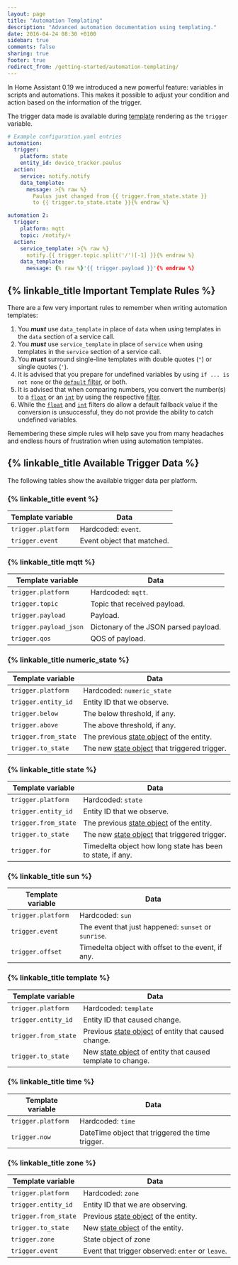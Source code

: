 ```yaml
---
layout: page
title: "Automation Templating"
description: "Advanced automation documentation using templating."
date: 2016-04-24 08:30 +0100
sidebar: true
comments: false
sharing: true
footer: true
redirect_from: /getting-started/automation-templating/
---
```


In Home Assistant 0.19 we introduced a new powerful feature: variables in scripts and automations. This makes it possible to adjust your condition and action based on the information of the trigger.

The trigger data made is available during [template](/docs/configuration/templating/) rendering as the `trigger` variable.

```yaml
# Example configuration.yaml entries
automation:
  trigger:
    platform: state
    entity_id: device_tracker.paulus
  action:
    service: notify.notify
    data_template:
      message: >{% raw %}
        Paulus just changed from {{ trigger.from_state.state }}
        to {{ trigger.to_state.state }}{% endraw %}

automation 2:
  trigger:
    platform: mqtt
    topic: /notify/+
  action:
    service_template: >{% raw %}
      notify.{{ trigger.topic.split('/')[-1] }}{% endraw %}
    data_template:
      message: {% raw %}'{{ trigger.payload }}'{% endraw %}
```

## {% linkable_title Important Template Rules %}

There are a few very important rules to remember when writing automation templates:

1. You ***must*** use `data_template` in place of `data` when using templates in the `data` section of a service call.
1. You ***must*** use `service_template` in place of `service` when using templates in the `service` section of a service call.
1. You ***must*** surround single-line templates with double quotes (`"`) or single quotes (`'`).
1. It is advised that you prepare for undefined variables by using `if ... is not none` or the [`default` filter](http://jinja.pocoo.org/docs/dev/templates/#default), or both.
1. It is advised that when comparing numbers, you convert the number(s) to a [`float`](http://jinja.pocoo.org/docs/dev/templates/#float) or an [`int`](http://jinja.pocoo.org/docs/dev/templates/#int) by using the respective [filter](http://jinja.pocoo.org/docs/dev/templates/#list-of-builtin-filters).
1. While the [`float`](http://jinja.pocoo.org/docs/dev/templates/#float) and [`int`](http://jinja.pocoo.org/docs/dev/templates/#int) filters do allow a default fallback value if the conversion is unsuccessful, they do not provide the ability to catch undefined variables.

Remembering these simple rules will help save you from many headaches and endless hours of frustration when using automation templates.

## {% linkable_title Available Trigger Data %}

The following tables show the available trigger data per platform.

### {% linkable_title event %}

| Template variable | Data |
| ---- | ---- |
| `trigger.platform` | Hardcoded: `event`.
| `trigger.event` | Event object that matched.

### {% linkable_title mqtt %}

| Template variable | Data |
| ---- | ---- |
| `trigger.platform` | Hardcoded: `mqtt`.
| `trigger.topic` | Topic that received payload.
| `trigger.payload` | Payload.
| `trigger.payload_json` | Dictonary of the JSON parsed payload.
| `trigger.qos` | QOS of payload.

### {% linkable_title numeric_state %}

| Template variable | Data |
| ---- | ---- |
| `trigger.platform` | Hardcoded: `numeric_state`
| `trigger.entity_id` | Entity ID that we observe.
| `trigger.below` | The below threshold, if any.
| `trigger.above` | The above threshold, if any.
| `trigger.from_state` | The previous [state object] of the entity.
| `trigger.to_state` | The new [state object] that triggered trigger.

### {% linkable_title state %}

| Template variable | Data |
| ---- | ---- |
| `trigger.platform` | Hardcoded: `state`
| `trigger.entity_id` | Entity ID that we observe.
| `trigger.from_state` | The previous [state object] of the entity.
| `trigger.to_state` | The new [state object] that triggered trigger.
| `trigger.for` | Timedelta object how long state has been to state, if any.

### {% linkable_title sun %}

| Template variable | Data |
| ---- | ---- |
| `trigger.platform` | Hardcoded: `sun`
| `trigger.event` | The event that just happened: `sunset` or `sunrise`.
| `trigger.offset` | Timedelta object with offset to the event, if any.

### {% linkable_title template %}

| Template variable | Data |
| ---- | ---- |
| `trigger.platform` | Hardcoded: `template`
| `trigger.entity_id` | Entity ID that caused change.
| `trigger.from_state` | Previous [state object] of entity that caused change.
| `trigger.to_state` | New [state object] of entity that caused template to change.

### {% linkable_title time %}

| Template variable | Data |
| ---- | ---- |
| `trigger.platform` | Hardcoded: `time`
| `trigger.now` | DateTime object that triggered the time trigger.

### {% linkable_title zone %}

| Template variable | Data |
| ---- | ---- |
| `trigger.platform` | Hardcoded: `zone`
| `trigger.entity_id` | Entity ID that we are observing.
| `trigger.from_state` | Previous [state object] of the entity.
| `trigger.to_state` | New [state object] of the entity.
| `trigger.zone` | State object of zone
| `trigger.event` | Event that trigger observed: `enter` or `leave`.

[state object]: /docs/configuration/state_object/
